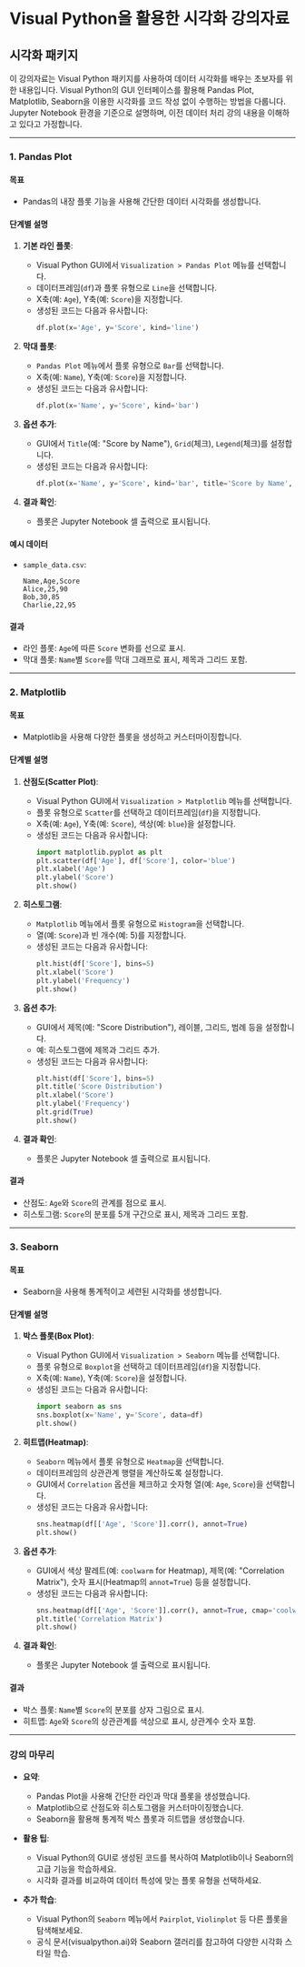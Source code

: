 # Visual Python을 활용한 시각화 강의자료

## 시각화 패키지

이 강의자료는 Visual Python 패키지를 사용하여 데이터 시각화를 배우는 초보자를 위한 내용입니다. Visual Python의 GUI 인터페이스를 활용해 Pandas Plot, Matplotlib, Seaborn을 이용한 시각화를 코드 작성 없이 수행하는 방법을 다룹니다. Jupyter Notebook 환경을 기준으로 설명하며, 이전 데이터 처리 강의 내용을 이해하고 있다고 가정합니다.

---

### 1. Pandas Plot

#### 목표
- Pandas의 내장 플롯 기능을 사용해 간단한 데이터 시각화를 생성합니다.

#### 단계별 설명
1. **기본 라인 플롯**:
   - Visual Python GUI에서 `Visualization > Pandas Plot` 메뉴를 선택합니다.
   - 데이터프레임(`df`)과 플롯 유형으로 `Line`을 선택합니다.
   - X축(예: `Age`), Y축(예: `Score`)을 지정합니다.
   - 생성된 코드는 다음과 유사합니다:
     ```python
     df.plot(x='Age', y='Score', kind='line')
     ```

2. **막대 플롯**:
   - `Pandas Plot` 메뉴에서 플롯 유형으로 `Bar`를 선택합니다.
   - X축(예: `Name`), Y축(예: `Score`)을 지정합니다.
   - 생성된 코드는 다음과 유사합니다:
     ```python
     df.plot(x='Name', y='Score', kind='bar')
     ```

3. **옵션 추가**:
   - GUI에서 `Title`(예: "Score by Name"), `Grid`(체크), `Legend`(체크)를 설정합니다.
   - 생성된 코드는 다음과 유사합니다:
     ```python
     df.plot(x='Name', y='Score', kind='bar', title='Score by Name', grid=True)
     ```

4. **결과 확인**:
   - 플롯은 Jupyter Notebook 셀 출력으로 표시됩니다.

#### 예시 데이터
- `sample_data.csv`:
  ```
  Name,Age,Score
  Alice,25,90
  Bob,30,85
  Charlie,22,95
  ```

#### 결과
- 라인 플롯: `Age`에 따른 `Score` 변화를 선으로 표시.
- 막대 플롯: `Name`별 `Score`를 막대 그래프로 표시, 제목과 그리드 포함.

---

### 2. Matplotlib

#### 목표
- Matplotlib을 사용해 다양한 플롯을 생성하고 커스터마이징합니다.

#### 단계별 설명
1. **산점도(Scatter Plot)**:
   - Visual Python GUI에서 `Visualization > Matplotlib` 메뉴를 선택합니다.
   - 플롯 유형으로 `Scatter`를 선택하고 데이터프레임(`df`)을 지정합니다.
   - X축(예: `Age`), Y축(예: `Score`), 색상(예: `blue`)을 설정합니다.
   - 생성된 코드는 다음과 유사합니다:
     ```python
     import matplotlib.pyplot as plt
     plt.scatter(df['Age'], df['Score'], color='blue')
     plt.xlabel('Age')
     plt.ylabel('Score')
     plt.show()
     ```

2. **히스토그램**:
   - `Matplotlib` 메뉴에서 플롯 유형으로 `Histogram`을 선택합니다.
   - 열(예: `Score`)과 빈 개수(예: 5)를 지정합니다.
   - 생성된 코드는 다음과 유사합니다:
     ```python
     plt.hist(df['Score'], bins=5)
     plt.xlabel('Score')
     plt.ylabel('Frequency')
     plt.show()
     ```

3. **옵션 추가**:
   - GUI에서 제목(예: "Score Distribution"), 레이블, 그리드, 범례 등을 설정합니다.
   - 예: 히스토그램에 제목과 그리드 추가.
   - 생성된 코드는 다음과 유사합니다:
     ```python
     plt.hist(df['Score'], bins=5)
     plt.title('Score Distribution')
     plt.xlabel('Score')
     plt.ylabel('Frequency')
     plt.grid(True)
     plt.show()
     ```

4. **결과 확인**:
   - 플롯은 Jupyter Notebook 셀 출력으로 표시됩니다.

#### 결과
- 산점도: `Age`와 `Score`의 관계를 점으로 표시.
- 히스토그램: `Score`의 분포를 5개 구간으로 표시, 제목과 그리드 포함.

---

### 3. Seaborn

#### 목표
- Seaborn을 사용해 통계적이고 세련된 시각화를 생성합니다.

#### 단계별 설명
1. **박스 플롯(Box Plot)**:
   - Visual Python GUI에서 `Visualization > Seaborn` 메뉴를 선택합니다.
   - 플롯 유형으로 `Boxplot`을 선택하고 데이터프레임(`df`)을 지정합니다.
   - X축(예: `Name`), Y축(예: `Score`)을 설정합니다.
   - 생성된 코드는 다음과 유사합니다:
     ```python
     import seaborn as sns
     sns.boxplot(x='Name', y='Score', data=df)
     plt.show()
     ```

2. **히트맵(Heatmap)**:
   - `Seaborn` 메뉴에서 플롯 유형으로 `Heatmap`을 선택합니다.
   - 데이터프레임의 상관관계 행렬을 계산하도록 설정합니다.
   - GUI에서 `Correlation` 옵션을 체크하고 숫자형 열(예: `Age`, `Score`)을 선택합니다.
   - 생성된 코드는 다음과 유사합니다:
     ```python
     sns.heatmap(df[['Age', 'Score']].corr(), annot=True)
     plt.show()
     ```

3. **옵션 추가**:
   - GUI에서 색상 팔레트(예: `coolwarm` for Heatmap), 제목(예: "Correlation Matrix"), 숫자 표시(Heatmap의 `annot=True`) 등을 설정합니다.
   - 생성된 코드는 다음과 유사합니다:
     ```python
     sns.heatmap(df[['Age', 'Score']].corr(), annot=True, cmap='coolwarm')
     plt.title('Correlation Matrix')
     plt.show()
     ```

4. **결과 확인**:
   - 플롯은 Jupyter Notebook 셀 출력으로 표시됩니다.

#### 결과
- 박스 플롯: `Name`별 `Score`의 분포를 상자 그림으로 표시.
- 히트맵: `Age`와 `Score`의 상관관계를 색상으로 표시, 상관계수 숫자 포함.

---

### 강의 마무리

- **요약**:
  - Pandas Plot을 사용해 간단한 라인과 막대 플롯을 생성했습니다.
  - Matplotlib으로 산점도와 히스토그램을 커스터마이징했습니다.
  - Seaborn을 활용해 통계적 박스 플롯과 히트맵을 생성했습니다.

- **활용 팁**:
  - Visual Python의 GUI로 생성된 코드를 복사하여 Matplotlib이나 Seaborn의 고급 기능을 학습하세요.
  - 시각화 결과를 비교하여 데이터 특성에 맞는 플롯 유형을 선택하세요.

- **추가 학습**:
  - Visual Python의 `Seaborn` 메뉴에서 `Pairplot`, `Violinplot` 등 다른 플롯을 탐색해보세요.
  - 공식 문서(visualpython.ai)와 Seaborn 갤러리를 참고하여 다양한 시각화 스타일 학습.